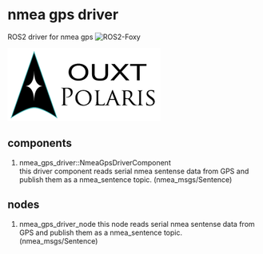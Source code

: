 # nmea gps driver

ROS2 driver for nmea gps ![ROS2-Foxy](https://github.com/OUXT-Polaris/nmea_gps_driver/workflows/ROS2-Foxy/badge.svg)

![Developed By OUXT Polaris](image/logo.png "Logo")

## components
1. nmea_gps_driver::NmeaGpsDriverComponent  
this driver component reads serial nmea sentense data from GPS and publish them as a nmea_sentence topic. (nmea_msgs/Sentence)

## nodes
1. nmea_gps_driver_node
this node reads serial nmea sentense data from GPS and publish them as a nmea_sentence topic. (nmea_msgs/Sentence)
